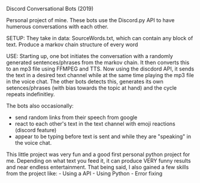 Discord Conversational Bots (2019)

Personal project of mine. These bots use the Discord.py API to have humerous conversations with each other.

SETUP:
They take in data: SourceWords.txt, which can contain any block of text.
Produce a markov chain structure of every word

USE:
Starting up, one bot initiates the conversation with a randomly generated sentences/phrases from the markov chain.
It then converts this to an mp3 file using FFMPEG and TTS.
Now using the discdord API, it sends the text in a desired text channel while at the same time playing the mp3 file in the voice chat.
The other bots detects this, generates its own setences/phrases (with bias towards the topic at hand) and the cycle repeats indefinitley.

The bots also occasionally:
- send random links from their speech from google
- react to each other's text in the text channel with emoji reactions (discord feature)
- appear to be typing before text is sent and while they are "speaking" in the voice chat.

This little project was very fun and a good first personal python project for me. Depending on what text you feed it, it can produce VERY funny results and
  near endless entertainment. That being said, I also gained a few skills from the project like:
          - Using a API
          - Using Python
          - Error fixing
